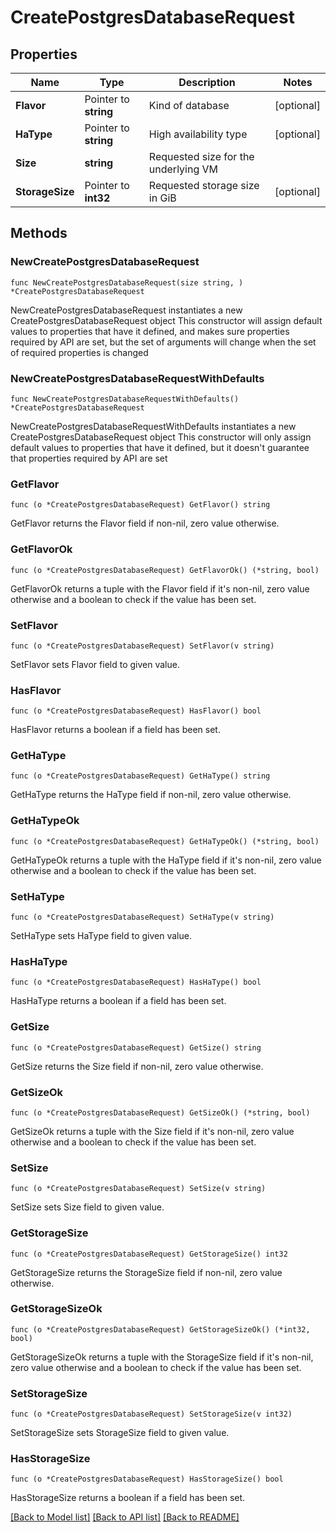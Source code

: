 # CreatePostgresDatabaseRequest

## Properties

Name | Type | Description | Notes
------------ | ------------- | ------------- | -------------
**Flavor** | Pointer to **string** | Kind of database | [optional] 
**HaType** | Pointer to **string** | High availability type | [optional] 
**Size** | **string** | Requested size for the underlying VM | 
**StorageSize** | Pointer to **int32** | Requested storage size in GiB | [optional] 

## Methods

### NewCreatePostgresDatabaseRequest

`func NewCreatePostgresDatabaseRequest(size string, ) *CreatePostgresDatabaseRequest`

NewCreatePostgresDatabaseRequest instantiates a new CreatePostgresDatabaseRequest object
This constructor will assign default values to properties that have it defined,
and makes sure properties required by API are set, but the set of arguments
will change when the set of required properties is changed

### NewCreatePostgresDatabaseRequestWithDefaults

`func NewCreatePostgresDatabaseRequestWithDefaults() *CreatePostgresDatabaseRequest`

NewCreatePostgresDatabaseRequestWithDefaults instantiates a new CreatePostgresDatabaseRequest object
This constructor will only assign default values to properties that have it defined,
but it doesn't guarantee that properties required by API are set

### GetFlavor

`func (o *CreatePostgresDatabaseRequest) GetFlavor() string`

GetFlavor returns the Flavor field if non-nil, zero value otherwise.

### GetFlavorOk

`func (o *CreatePostgresDatabaseRequest) GetFlavorOk() (*string, bool)`

GetFlavorOk returns a tuple with the Flavor field if it's non-nil, zero value otherwise
and a boolean to check if the value has been set.

### SetFlavor

`func (o *CreatePostgresDatabaseRequest) SetFlavor(v string)`

SetFlavor sets Flavor field to given value.

### HasFlavor

`func (o *CreatePostgresDatabaseRequest) HasFlavor() bool`

HasFlavor returns a boolean if a field has been set.

### GetHaType

`func (o *CreatePostgresDatabaseRequest) GetHaType() string`

GetHaType returns the HaType field if non-nil, zero value otherwise.

### GetHaTypeOk

`func (o *CreatePostgresDatabaseRequest) GetHaTypeOk() (*string, bool)`

GetHaTypeOk returns a tuple with the HaType field if it's non-nil, zero value otherwise
and a boolean to check if the value has been set.

### SetHaType

`func (o *CreatePostgresDatabaseRequest) SetHaType(v string)`

SetHaType sets HaType field to given value.

### HasHaType

`func (o *CreatePostgresDatabaseRequest) HasHaType() bool`

HasHaType returns a boolean if a field has been set.

### GetSize

`func (o *CreatePostgresDatabaseRequest) GetSize() string`

GetSize returns the Size field if non-nil, zero value otherwise.

### GetSizeOk

`func (o *CreatePostgresDatabaseRequest) GetSizeOk() (*string, bool)`

GetSizeOk returns a tuple with the Size field if it's non-nil, zero value otherwise
and a boolean to check if the value has been set.

### SetSize

`func (o *CreatePostgresDatabaseRequest) SetSize(v string)`

SetSize sets Size field to given value.


### GetStorageSize

`func (o *CreatePostgresDatabaseRequest) GetStorageSize() int32`

GetStorageSize returns the StorageSize field if non-nil, zero value otherwise.

### GetStorageSizeOk

`func (o *CreatePostgresDatabaseRequest) GetStorageSizeOk() (*int32, bool)`

GetStorageSizeOk returns a tuple with the StorageSize field if it's non-nil, zero value otherwise
and a boolean to check if the value has been set.

### SetStorageSize

`func (o *CreatePostgresDatabaseRequest) SetStorageSize(v int32)`

SetStorageSize sets StorageSize field to given value.

### HasStorageSize

`func (o *CreatePostgresDatabaseRequest) HasStorageSize() bool`

HasStorageSize returns a boolean if a field has been set.


[[Back to Model list]](../README.md#documentation-for-models) [[Back to API list]](../README.md#documentation-for-api-endpoints) [[Back to README]](../README.md)


